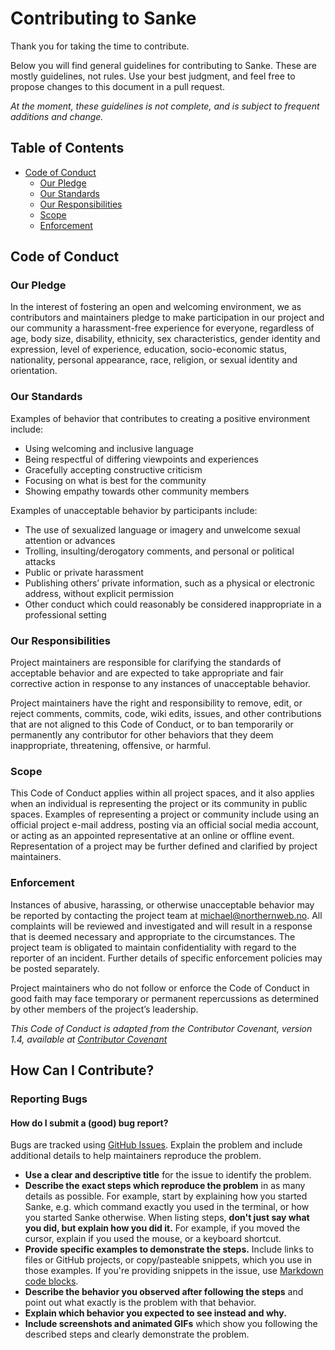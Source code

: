 # Contributing to Sanke
Thank you for taking the time to contribute.

Below you will find general guidelines for contributing to Sanke. These are mostly guidelines, not rules. Use your best judgment, and feel free to propose changes to this document in a pull request.

*At the moment, these guidelines is not complete, and is subject to frequent additions and change.*

## Table of Contents

- [Code of Conduct](#code-of-conduct)
  - [Our Pledge](#our-pledge)
  - [Our Standards](#our-standards)
  - [Our Responsibilities](#our-Responsibilities)
  - [Scope](#scope)
  - [Enforcement](#enforcement)



## Code of Conduct
### Our Pledge
In the interest of fostering an open and welcoming environment, we as contributors and maintainers pledge to make participation in our project and our community a harassment-free experience for everyone, regardless of age, body size, disability, ethnicity, sex characteristics, gender identity and expression, level of experience, education, socio-economic status, nationality, personal appearance, race, religion, or sexual identity and orientation.

### Our Standards
Examples of behavior that contributes to creating a positive environment include:

- Using welcoming and inclusive language
- Being respectful of differing viewpoints and experiences
- Gracefully accepting constructive criticism
- Focusing on what is best for the community
- Showing empathy towards other community members

Examples of unacceptable behavior by participants include:

- The use of sexualized language or imagery and unwelcome sexual attention or advances
- Trolling, insulting/derogatory comments, and personal or political attacks
- Public or private harassment
- Publishing others’ private information, such as a physical or electronic address, without explicit permission
- Other conduct which could reasonably be considered inappropriate in a professional setting

### Our Responsibilities
Project maintainers are responsible for clarifying the standards of acceptable behavior and are expected to take appropriate and fair corrective action in response to any instances of unacceptable behavior.

Project maintainers have the right and responsibility to remove, edit, or reject comments, commits, code, wiki edits, issues, and other contributions that are not aligned to this Code of Conduct, or to ban temporarily or permanently any contributor for other behaviors that they deem inappropriate, threatening, offensive, or harmful.

### Scope
This Code of Conduct applies within all project spaces, and it also applies when an individual is representing the project or its community in public spaces. Examples of representing a project or community include using an official project e-mail address, posting via an official social media account, or acting as an appointed representative at an online or offline event. Representation of a project may be further defined and clarified by project maintainers.

### Enforcement
Instances of abusive, harassing, or otherwise unacceptable behavior may be reported by contacting the project team at <michael@northernweb.no>. All complaints will be reviewed and investigated and will result in a response that is deemed necessary and appropriate to the circumstances. The project team is obligated to maintain confidentiality with regard to the reporter of an incident. Further details of specific enforcement policies may be posted separately.

Project maintainers who do not follow or enforce the Code of Conduct in good faith may face temporary or permanent repercussions as determined by other members of the project’s leadership.

*This Code of Conduct is adapted from the Contributor Covenant, version 1.4, available at [Contributor Covenant](https://www.contributor-covenant.org/version/1/4/code-of-conduct.html)*

## How Can I Contribute?

### Reporting Bugs


#### How do I submit a (good) bug report?
Bugs are tracked using [GitHub Issues](https://guides.github.com/features/issues/). Explain the problem and include additional details to help maintainers reproduce the problem.

- **Use a clear and descriptive title** for the issue to identify the problem.
- **Describe the exact steps which reproduce the problem** in as many details as possible. For example, start by explaining how you started Sanke, e.g. which command exactly you used in the terminal, or how you started Sanke otherwise. When listing steps, **don't just say what you did, but explain how you did it.** For example, if you moved the cursor, explain if you used the mouse, or a keyboard shortcut.
- **Provide specific examples to demonstrate the steps.** Include links to files or GitHub projects, or copy/pasteable snippets, which you use in those examples. If you're providing snippets in the issue, use [Markdown code blocks](https://help.github.com/en/github/writing-on-github/getting-started-with-writing-and-formatting-on-github#multiple-lines).
- **Describe the behavior you observed after following the steps** and point out what exactly is the problem with that behavior.
- **Explain which behavior you expected to see instead and why.**
- **Include screenshots and animated GIFs** which show you following the described steps and clearly demonstrate the problem.
